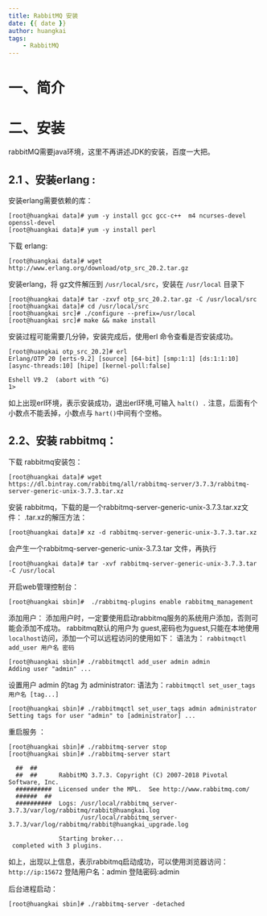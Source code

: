 ```yaml
---
title: RabbitMQ 安装
date: {{ date }}
author: huangkai
tags:
    - RabbitMQ
---
```

# 一、简介 #

# 二、安装 #
rabbitMQ需要java环境，这里不再讲述JDK的安装，百度一大把。
## 2.1 、安装erlang : ##
安装erlang需要依赖的库：
```
[root@huangkai data]# yum -y install gcc gcc-c++  m4 ncurses-devel openssl-devel
[root@huangkai data]# yum -y install perl
```
下载 erlang:
```
[root@huangkai data]# wget http://www.erlang.org/download/otp_src_20.2.tar.gz
```
安装erlang，将 gz文件解压到 `/usr/local/src`，安装在 `/usr/local` 目录下
```
[root@huangkai data]# tar -zxvf otp_src_20.2.tar.gz -C /usr/local/src
[root@huangkai data]# cd /usr/local/src
[root@huangkai src]# ./configure --prefix=/usr/local
[root@huangkai src]# make && make install
```
安装过程可能需要几分钟，安装完成后，使用erl 命令查看是否安装成功。
```
[root@huangkai otp_src_20.2]# erl
Erlang/OTP 20 [erts-9.2] [source] [64-bit] [smp:1:1] [ds:1:1:10] [async-threads:10] [hipe] [kernel-poll:false]

Eshell V9.2  (abort with ^G)
1> 
```
如上出现erl环境，表示安装成功，退出erl环境,可输入 `halt() .` 注意，后面有个小数点不能丢掉，小数点与 `hart()`中间有个空格。 
## 2.2、安装 rabbitmq： ##
下载 rabbitmq安装包：
```
[root@huangkai data]# wget https://dl.bintray.com/rabbitmq/all/rabbitmq-server/3.7.3/rabbitmq-server-generic-unix-3.7.3.tar.xz
```

安装 rabbitmq，下载的是一个rabbitmq-server-generic-unix-3.7.3.tar.xz文件：
.tar.xz的解压方法： 
```
[root@huangkai data]# xz -d rabbitmq-server-generic-unix-3.7.3.tar.xz
``` 
会产生一个rabbitmq-server-generic-unix-3.7.3.tar 文件，再执行
``` 
[root@huangkai data]# tar -xvf rabbitmq-server-generic-unix-3.7.3.tar -C /usr/local
```

开启web管理控制台：
``` 
[root@huangkai sbin]#  ./rabbitmq-plugins enable rabbitmq_management
```
添加用户：
添加用户时，一定要使用启动rabbitmq服务的系统用户添加，否则可能会添加不成功。
rabbitmq默认的用户为 guest,密码也为guest,只能在本地使用 `localhost`访问，添加一个可以远程访问的使用如下：
语法为： `rabbitmqctl add_user 用户名 密码`
``` 
[root@huangkai sbin]# ./rabbitmqctl add_user admin admin
Adding user "admin" ...
```
设置用户 admin 的tag 为 administrator:
语法为：`rabbitmqctl set_user_tags 用户名 [tag...]`
``` 
[root@huangkai sbin]# ./rabbitmqctl set_user_tags admin administrator
Setting tags for user "admin" to [administrator] ...
```
重启服务 ：
```
[root@huangkai sbin]# ./rabbitmq-server stop
[root@huangkai sbin]# ./rabbitmq-server start

  ##  ##
  ##  ##      RabbitMQ 3.7.3. Copyright (C) 2007-2018 Pivotal Software, Inc.
  ##########  Licensed under the MPL.  See http://www.rabbitmq.com/
  ######  ##
  ##########  Logs: /usr/local/rabbitmq_server-3.7.3/var/log/rabbitmq/rabbit@huangkai.log
                    /usr/local/rabbitmq_server-3.7.3/var/log/rabbitmq/rabbit@huangkai_upgrade.log

              Starting broker...
 completed with 3 plugins.
```
如上，出现以上信息，表示rabbitmq启动成功，可以使用浏览器访问：``http://ip:15672``
登陆用户名：admin
登陆密码:admin

后台进程启动：
```
[root@huangkai sbin]# ./rabbitmq-server -detached
```